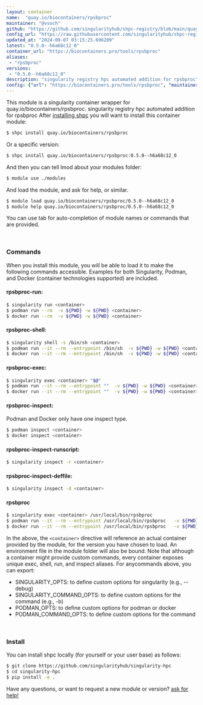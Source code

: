 ```yaml
---
layout: container
name:  "quay.io/biocontainers/rpsbproc"
maintainer: "@vsoch"
github: "https://github.com/singularityhub/shpc-registry/blob/main/quay.io/biocontainers/rpsbproc/container.yaml"
config_url: "https://raw.githubusercontent.com/singularityhub/shpc-registry/main/quay.io/biocontainers/rpsbproc/container.yaml"
updated_at: "2024-09-07 03:15:25.696209"
latest: "0.5.0--h6a68c12_0"
container_url: "https://biocontainers.pro/tools/rpsbproc"
aliases:
 - "rpsbproc"
versions:
 - "0.5.0--h6a68c12_0"
description: "singularity registry hpc automated addition for rpsbproc"
config: {"url": "https://biocontainers.pro/tools/rpsbproc", "maintainer": "@vsoch", "description": "singularity registry hpc automated addition for rpsbproc", "latest": {"0.5.0--h6a68c12_0": "sha256:9023c179a44a0dd6056f72f183a5de6fc6b4a8c8dca3a1362e141d858bee285b"}, "tags": {"0.5.0--h6a68c12_0": "sha256:9023c179a44a0dd6056f72f183a5de6fc6b4a8c8dca3a1362e141d858bee285b"}, "docker": "quay.io/biocontainers/rpsbproc", "aliases": {"rpsbproc": "/usr/local/bin/rpsbproc"}}
---
```


This module is a singularity container wrapper for quay.io/biocontainers/rpsbproc.
singularity registry hpc automated addition for rpsbproc
After [installing shpc](#install) you will want to install this container module:


```bash
$ shpc install quay.io/biocontainers/rpsbproc
```

Or a specific version:

```bash
$ shpc install quay.io/biocontainers/rpsbproc:0.5.0--h6a68c12_0
```

And then you can tell lmod about your modules folder:

```bash
$ module use ./modules
```

And load the module, and ask for help, or similar.

```bash
$ module load quay.io/biocontainers/rpsbproc/0.5.0--h6a68c12_0
$ module help quay.io/biocontainers/rpsbproc/0.5.0--h6a68c12_0
```

You can use tab for auto-completion of module names or commands that are provided.

<br>

### Commands

When you install this module, you will be able to load it to make the following commands accessible.
Examples for both Singularity, Podman, and Docker (container technologies supported) are included.

#### rpsbproc-run:

```bash
$ singularity run <container>
$ podman run --rm  -v ${PWD} -w ${PWD} <container>
$ docker run --rm  -v ${PWD} -w ${PWD} <container>
```

#### rpsbproc-shell:

```bash
$ singularity shell -s /bin/sh <container>
$ podman run --it --rm --entrypoint /bin/sh  -v ${PWD} -w ${PWD} <container>
$ docker run --it --rm --entrypoint /bin/sh  -v ${PWD} -w ${PWD} <container>
```

#### rpsbproc-exec:

```bash
$ singularity exec <container> "$@"
$ podman run --it --rm --entrypoint ""  -v ${PWD} -w ${PWD} <container> "$@"
$ docker run --it --rm --entrypoint ""  -v ${PWD} -w ${PWD} <container> "$@"
```

#### rpsbproc-inspect:

Podman and Docker only have one inspect type.

```bash
$ podman inspect <container>
$ docker inspect <container>
```

#### rpsbproc-inspect-runscript:

```bash
$ singularity inspect -r <container>
```

#### rpsbproc-inspect-deffile:

```bash
$ singularity inspect -d <container>
```


#### rpsbproc

```bash
$ singularity exec <container> /usr/local/bin/rpsbproc
$ podman run --it --rm --entrypoint /usr/local/bin/rpsbproc   -v ${PWD} -w ${PWD} <container> -c " $@"
$ docker run --it --rm --entrypoint /usr/local/bin/rpsbproc   -v ${PWD} -w ${PWD} <container> -c " $@"
```



In the above, the `<container>` directive will reference an actual container provided
by the module, for the version you have chosen to load. An environment file in the
module folder will also be bound. Note that although a container
might provide custom commands, every container exposes unique exec, shell, run, and
inspect aliases. For anycommands above, you can export:

 - SINGULARITY_OPTS: to define custom options for singularity (e.g., --debug)
 - SINGULARITY_COMMAND_OPTS: to define custom options for the command (e.g., -b)
 - PODMAN_OPTS: to define custom options for podman or docker
 - PODMAN_COMMAND_OPTS: to define custom options for the command

<br>

### Install

You can install shpc locally (for yourself or your user base) as follows:

```bash
$ git clone https://github.com/singularityhub/singularity-hpc
$ cd singularity-hpc
$ pip install -e .
```

Have any questions, or want to request a new module or version? [ask for help!](https://github.com/singularityhub/singularity-hpc/issues)